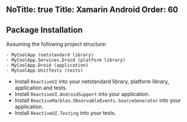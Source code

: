 NoTitle: true
Title: Xamarin Android
Order: 60
---

## Package Installation

Assuming the following project structure:

```
- MyCoolApp (netstandard library)
- MyCoolApp.Services.Droid (platform library)
- MyCoolApp.Droid (application)
- MyCoolApp.UnitTests (tests)
```

* Install `ReactiveUI` into your netstandard library, platform library, application and tests.
* Install `ReactiveUI.AndroidSupport` into your application.
* Install `ReactiveMarbles.ObservableEvents.SourceGenerator` into your application.
* Install `ReactiveUI.Testing` into your tests.
